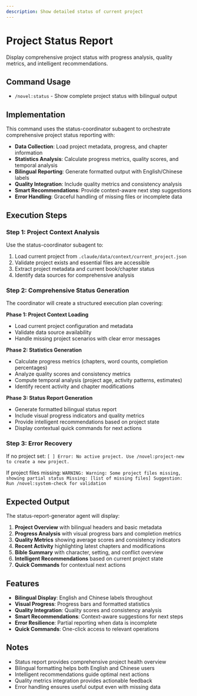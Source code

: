 ```yaml
---
description: Show detailed status of current project
---
```


# Project Status Report

Display comprehensive project status with progress analysis, quality metrics, and intelligent recommendations.

## Command Usage

- `/novel:status` - Show complete project status with bilingual output

## Implementation

This command uses the status-coordinator subagent to orchestrate comprehensive project status reporting with:

- **Data Collection**: Load project metadata, progress, and chapter information
- **Statistics Analysis**: Calculate progress metrics, quality scores, and temporal analysis  
- **Bilingual Reporting**: Generate formatted output with English/Chinese labels
- **Quality Integration**: Include quality metrics and consistency analysis
- **Smart Recommendations**: Provide context-aware next step suggestions
- **Error Handling**: Graceful handling of missing files or incomplete data

## Execution Steps

### Step 1: Project Context Analysis

Use the status-coordinator subagent to:
1. Load current project from `.claude/data/context/current_project.json`
2. Validate project exists and essential files are accessible
3. Extract project metadata and current book/chapter status
4. Identify data sources for comprehensive analysis

### Step 2: Comprehensive Status Generation

The coordinator will create a structured execution plan covering:

**Phase 1: Project Context Loading**
- Load current project configuration and metadata
- Validate data source availability
- Handle missing project scenarios with clear error messages

**Phase 2: Statistics Generation**
- Calculate progress metrics (chapters, word counts, completion percentages)
- Analyze quality scores and consistency metrics
- Compute temporal analysis (project age, activity patterns, estimates)
- Identify recent activity and chapter modifications

**Phase 3: Status Report Generation**
- Generate formatted bilingual status report
- Include visual progress indicators and quality metrics
- Provide intelligent recommendations based on project state
- Display contextual quick commands for next actions

### Step 3: Error Recovery

If no project set:
``
[ ] Error: No active project. Use /novel:project-new to create a new project.
``

If project files missing:
``
WARNING:️ Warning: Some project files missing, showing partial status
Missing: [list of missing files]
Suggestion: Run /novel:system-check for validation
``

## Expected Output

The status-report-generator agent will display:

1. **Project Overview** with bilingual headers and basic metadata
2. **Progress Analysis** with visual progress bars and completion metrics
3. **Quality Metrics** showing average scores and consistency indicators
4. **Recent Activity** highlighting latest chapters and modifications
5. **Bible Summary** with character, setting, and conflict overview
6. **Intelligent Recommendations** based on current project state
7. **Quick Commands** for contextual next actions

## Features

- **Bilingual Display**: English and Chinese labels throughout
- **Visual Progress**: Progress bars and formatted statistics
- **Quality Integration**: Quality scores and consistency analysis
- **Smart Recommendations**: Context-aware suggestions for next steps
- **Error Resilience**: Partial reporting when data is incomplete
- **Quick Commands**: One-click access to relevant operations

## Notes

- Status report provides comprehensive project health overview
- Bilingual formatting helps both English and Chinese users
- Intelligent recommendations guide optimal next actions
- Quality metrics integration provides actionable feedback
- Error handling ensures useful output even with missing data